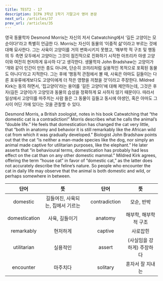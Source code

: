 ```yaml
---
title: TEST2 - 17
description: ICPA 3학년 1학기 기말고사 영어 본문
next_url: /articles/37
prev_url: /articles/35
---
```


영국 동물학자 Desmond Morris는 자신의 저서 Catwatching에서 ‘길든 고양이는 모순이다!’라고 특별히 언급한 다. Morris는 자신이 동물의 ‘이중적 삶’이라고 부르는 것에 대해 묘사한다. 그는 사육이 고양이를 거의 변화시키지 못했고, ‘해부학 적 구조 및 행동의 두 측면 모두에서 고양이는 그것이 점진적으로 진화하기 시작한 아프리카 야생 고양이와 여전히 현저하게 유사하 다’고 생각한다. 생물학자 John Bradshaw는 고양이가 ‘개와 같이 인간이 만든 종도 아니며, 단순히 코끼리처럼 실용적인 목적으로 포획된 동물도 아니다’라고 지적한다. 그는 후에 ‘행동적 관점에서 볼 때, 사육은 아마도 길들이는 다른 포유류에게보다도 고양이에게 더 작은 영향을 끼쳤을 것’이라고 주장한다. Mildred Kirk는 동의 하면서, ‘집고양이’라는 용어를 ‘길든 고양이’에 대해 제안하는데, 그것은 후자(길든 고양이)가 고양잇과 동물의 습성을 정확하게 묘 사하지 않기 때문이다. 따라서 일상에서 고양이를 마주치는 사람 들은 그 동물이 길들고 동시에 야생인, 혹은 아마도 그사이 어딘 가에 있다는 것을 관찰할 수 있다.

Desmond Morris, a British zoologist, notes in his book Catwatching that “the domestic cat is a contradiction!” Morris describes what he calls the animal’s “double life.” He feels that domestication has changed the cat very little, that “both in anatomy and behavior it is still remarkably like the African wild cat from which it was gradually developed.” Biologist John Bradshaw points out that the cat “is neither a man-made species like the dog, nor simply an animal made captive for utilitarian purposes, like the elephant.” He later asserts that “in behavioural terms, domestication has probably had less effect on the cat than on any other domestic mammal.” Mildred Kirk agrees, offering the term “house cat” in favor of “domestic cat,” as the latter does not accurately describe the feline’s nature. So people who encounter the cat in daily life may observe that the animal is both domestic and wild, or perhaps somewhere in between.

|단어|뜻| |단어|뜻|
|:--------------:|:------------------------------:|-|:--------------:|:------------------------------:|
|domestic|길들여진, 사육되는, 집에서 기르는||contradiction|모순, 반박|
|domestication|사육, 길들이기||anatomy|해부학, 해부학적 구조|
|remarkably|현저하게||captive|사로잡힌|
|utilitarian|실용적인||assert|(사실임을 강하게) 주장하다|
|encounter|마주치다||solitary|혼자서 잘 지내는|
